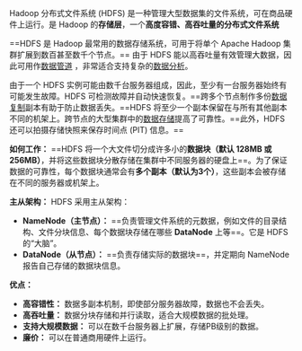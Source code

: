 Hadoop 分布式文件系统 (HDFS) 是一种管理大型数据集的文件系统，可在商品硬件上运行。是 Hadoop 的**存储层**，一个**高度容错、高吞吐量的分布式文件系统**

==HDFS 是 Hadoop 最常用的数据存储系统，可用于将单个 Apache Hadoop 集群扩展到数百甚至数千个节点。== 由于 HDFS 能以高吞吐量有效管理大数据，因此可用作[数据管道](https://www.ibm.com/cn-zh/topics/data-pipeline) ，非常适合支持复杂的[数据分析](https://www.ibm.com/cn-zh/topics/big-data-analytics)。

由于一个 HDFS 实例可能由数千台服务器组成，因此，至少有一台服务器始终有可能发生故障。HDFS 可检测故障并自动快速恢复。==跨多个节点制作多份[数据复制](https://www.ibm.com/cn-zh/topics/data-replication)副本有助于防止数据丢失。==HDFS 将至少一个副本保留在与所有其他副本不同的机架上。跨节点的大型集群中的[数据存储](https://www.ibm.com/cn-zh/topics/data-storage)提高了可靠性。==此外，HDFS 还可以拍摄存储快照来保存时间点 (PIT) 信息。==

**如何工作：** ==HDFS 将一个大文件切分成许多小的**数据块（默认 128MB 或 256MB）**，并将这些数据块分散存储在集群中不同服务器的硬盘上==。为了保证数据的可靠性，每个数据块通常会有**多个副本（默认为3个）**，这些副本会被存储在不同的服务器或机架上。

**主从架构：** HDFS 采用主从架构：

- **NameNode（主节点）：** ==负责管理文件系统的元数据，例如文件的目录结构、文件分块信息、每个数据块存储在哪些 **DataNode** 上等==。它是 HDFS 的“大脑”。
- **DataNode（从节点）：** ==负责存储实际的数据块==，并定期向 NameNode 报告自己存储的数据块信息。

**优点：**

- **高容错性：** 数据多副本机制，即使部分服务器故障，数据也不会丢失。
- **高吞吐量：** 数据分块存储和并行读取，适合大规模数据的批处理。
- **支持大规模数据：** 可以在数千台服务器上扩展，存储PB级别的数据。
- **廉价：** 可以在普通商用硬件上运行。